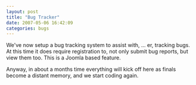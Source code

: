 ```yaml
---
layout: post
title: "Bug Tracker"
date: 2007-05-06 16:42:09
categories: bugs
---
```

We've now setup a bug tracking system to assist with, ... er, tracking bugs. At this time it does require registration to, not only submit bug reports, but view them too. This is a Joomla based feature.

Anyway, in about a months time everything will kick off here as finals become a distant memory, and we start coding again.
